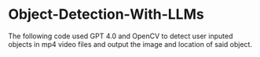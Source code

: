 # Object-Detection-With-LLMs
The following code used GPT 4.0 and OpenCV to detect user inputed objects in mp4 video files and output the image and location of said object. 
